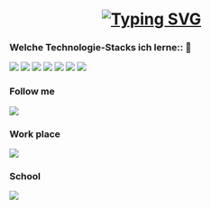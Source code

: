 # <div align="center"> [![Typing SVG](https://readme-typing-svg.demolab.com?font=Fira+Code&pause=1000&color=BB070F&width=435&lines=Gulmairam+Ibragimova)](https://git.io/typing-svg)

### Welche Technologie-Stacks ich lerne:: 👋
<img src="https://img.shields.io/badge/Docker-black?style=for-the-badge&logo=Docker&logoColor=ЦВЕТ ЛОГОТИПА"/>  <img src="https://img.shields.io/badge/PostgreSQL-black?style=for-the-badge&logo=PostgreSQL&logoColor=ЦВЕТ ЛОГОТИПА"/>  <img src="https://img.shields.io/badge/Java-peru?style=for-the-badge&logo=Java&logoColor=ЦВЕТ ЛОГОТИПА"/> <img src="https://img.shields.io/badge/CSharp-teal?style=for-the-badge&logo=CSharp&logoColor=ЦВЕТ ЛОГОТИПА"/> <img src="https://img.shields.io/badge/HTML-orange?style=for-the-badge&logo=HTML&logoColor=ЦВЕТ ЛОГОТИПА"/> <img src="https://img.shields.io/badge/Hibernate-black?style=for-the-badge&logo=Hibernate&logoColor=ЦВЕТ ЛОГОТИПА"/> <img src="https://img.shields.io/badge/MySQL-black?style=for-the-badge&logo=MySQL&logoColor=yellow"/> 


### Follow me 
<img src="https://img.shields.io/badge/GitHub-black?style=for-the-badge&logo=GitHub&logoColor=ЦВЕТ ЛОГОТИПА"/>

### Work place
<img src="https://img.shields.io/badge/GVG-Glasfaser-tan?style=for-the-badge&logo=Workplace&logoColor=ЦВЕТ ЛОГОТИПА"/>

### School
<img src="https://img.shields.io/badge/RBZ-Technik-blue?style=for-the-badge&logo=School&logoColor=ЦВЕТ ЛОГОТИПА"/>
